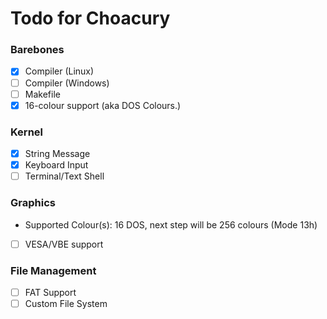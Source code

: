 # Todo for Choacury

### Barebones

- [x] Compiler (Linux)
- [ ] Compiler (Windows)
- [ ] Makefile
- [x] 16-colour support (aka DOS Colours.)

### Kernel
- [x] String Message
- [x] Keyboard Input
- [ ] Terminal/Text Shell

### Graphics
- Supported Colour(s): 16 DOS, next step will be 256 colours (Mode 13h)
- [ ] VESA/VBE support

### File Management
- [ ] FAT Support
- [ ] Custom File System

